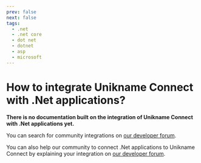 ```yaml
---
prev: false
next: false
tags:
  - .net
  - .net core
  - dot net
  - dotnet
  - asp
  - microsoft
---
```


# How to integrate Unikname Connect with .Net applications?

**There is no documentation built on the integration of Unikname Connect with .Net applications yet.**

You can search for community integrations on [our developer forum](https://forum.unikname.com/search?q=dotnet%20category%3A6).

You can also help our community to connect .Net applications to Unikname Connect by explaining your integration on [our developer forum](https://forum.unikname.com/c/un-business/6).
